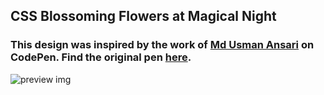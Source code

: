 ## CSS Blossoming Flowers at Magical Night
### This design was inspired by the work of [Md Usman Ansari](https://codepen.io/mdusmanansari) on CodePen. Find the original pen [here](https://codepen.io/mdusmanansari/pen/BamepLe).

![preview img](assets/img/preview.png)

